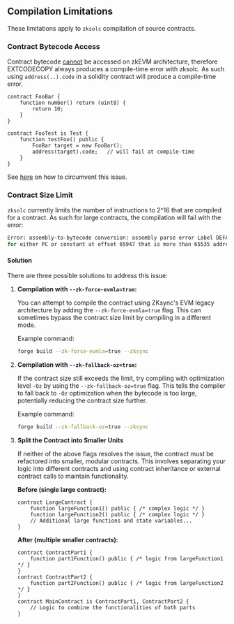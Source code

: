 ## Compilation Limitations

These limitations apply to `zksolc` compilation of source contracts.

### Contract Bytecode Access

Contract bytecode [cannot](https://docs.zksync.io/build/developer-reference/ethereum-differences/evm-instructions#extcodecopy) be accessed on zkEVM architecture, therefore EXTCODECOPY always produces a compile-time error with zksolc. As such using `address(..).code` in a solidity contract will produce a compile-time error.

```solidity
contract FooBar {
    function number() return (uint8) {
        return 10;
    }
}

contract FooTest is Test {
    function testFoo() public {
        FooBar target = new FooBar();
        address(target).code;   // will fail at compile-time
    }
}
```

See [here](./general.md#accessing-contract-bytecode-and-hash) on how to circumvent this issue.

### Contract Size Limit

`zksolc` currently limits the number of instructions to 2^16 that are compiled for a contract. As such for large contracts, the compilation will fail with the error:

```bash
Error: assembly-to-bytecode conversion: assembly parse error Label DEFAULT_UNWIND was tried to be used
for either PC or constant at offset 65947 that is more than 65535 addressable space
```

#### Solution

There are three possible solutions to address this issue:

1. **Compilation with `--zk-force-evmla=true`:**

    You can attempt to compile the contract using ZKsync's EVM legacy architecture by adding the `--zk-force-evmla=true` flag. This can sometimes bypass the contract size limit by compiling in a different mode.

    Example command:
    ```bash
    forge build --zk-force-evmla=true --zksync
    ```

1. **Compilation with `--zk-fallback-oz=true`:**

    If the contract size still exceeds the limit, try compiling with optimization level `-Oz` by using the `--zk-fallback-oz=true` flag. This tells the compiler to fall back to `-Oz` optimization when the bytecode is too large, potentially reducing the contract size further.

    Example command:
    ```bash
    forge build --zk-fallback-oz=true --zksync
    ```

1. **Split the Contract into Smaller Units**

    If neither of the above flags resolves the issue, the contract must be refactored into smaller, modular contracts. This involves separating your logic into different contracts and using contract inheritance or external contract calls to maintain functionality.

    **Before (single large contract):**
    ```solidity
    contract LargeContract {
        function largeFunction1() public { /* complex logic */ }
        function largeFunction2() public { /* complex logic */ }
        // Additional large functions and state variables...
    }
    ```
    **After (multiple smaller contracts):**
    ```solidity
    contract ContractPart1 {
        function part1Function() public { /* logic from largeFunction1 */ }
    }
    contract ContractPart2 {
        function part2Function() public { /* logic from largeFunction2 */ }
    }
    contract MainContract is ContractPart1, ContractPart2 {
        // Logic to combine the functionalities of both parts
    }
    ```
